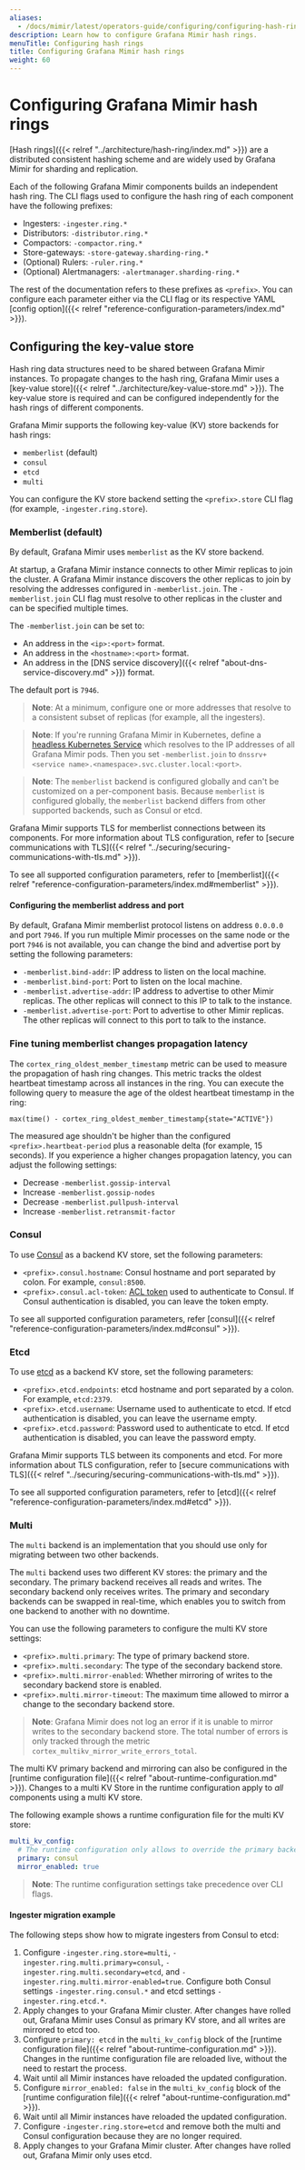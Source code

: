 ```yaml
---
aliases:
  - /docs/mimir/latest/operators-guide/configuring/configuring-hash-rings/
description: Learn how to configure Grafana Mimir hash rings.
menuTitle: Configuring hash rings
title: Configuring Grafana Mimir hash rings
weight: 60
---
```


# Configuring Grafana Mimir hash rings

[Hash rings]({{< relref "../architecture/hash-ring/index.md" >}}) are a distributed consistent hashing scheme and are widely used by Grafana Mimir for sharding and replication.

Each of the following Grafana Mimir components builds an independent hash ring.
The CLI flags used to configure the hash ring of each component have the following prefixes:

- Ingesters: `-ingester.ring.*`
- Distributors: `-distributor.ring.*`
- Compactors: `-compactor.ring.*`
- Store-gateways: `-store-gateway.sharding-ring.*`
- (Optional) Rulers: `-ruler.ring.*`
- (Optional) Alertmanagers: `-alertmanager.sharding-ring.*`

The rest of the documentation refers to these prefixes as `<prefix>`.
You can configure each parameter either via the CLI flag or its respective YAML [config option]({{< relref "reference-configuration-parameters/index.md" >}}).

## Configuring the key-value store

Hash ring data structures need to be shared between Grafana Mimir instances.
To propagate changes to the hash ring, Grafana Mimir uses a [key-value store]({{< relref "../architecture/key-value-store.md" >}}).
The key-value store is required and can be configured independently for the hash rings of different components.

Grafana Mimir supports the following key-value (KV) store backends for hash rings:

- `memberlist` (default)
- `consul`
- `etcd`
- `multi`

You can configure the KV store backend setting the `<prefix>.store` CLI flag (for example, `-ingester.ring.store`).

### Memberlist (default)

By default, Grafana Mimir uses `memberlist` as the KV store backend.

At startup, a Grafana Mimir instance connects to other Mimir replicas to join the cluster.
A Grafana Mimir instance discovers the other replicas to join by resolving the addresses configured in `-memberlist.join`.
The `-memberlist.join` CLI flag must resolve to other replicas in the cluster and can be specified multiple times.

The `-memberlist.join` can be set to:

- An address in the `<ip>:<port>` format.
- An address in the `<hostname>:<port>` format.
- An address in the [DNS service discovery]({{< relref "about-dns-service-discovery.md" >}}) format.

The default port is `7946`.

> **Note**: At a minimum, configure one or more addresses that resolve to a consistent subset of replicas (for example, all the ingesters).

> **Note**: If you're running Grafana Mimir in Kubernetes, define a [headless Kubernetes Service](https://kubernetes.io/docs/concepts/services-networking/service/#headless-services) which resolves to the IP addresses of all Grafana Mimir pods. Then you set `-memberlist.join` to `dnssrv+<service name>.<namespace>.svc.cluster.local:<port>`.

> **Note**: The `memberlist` backend is configured globally and can't be customized on a per-component basis. Because `memberlist` is configured globally, the `memberlist` backend differs from other supported backends, such as Consul or etcd.

Grafana Mimir supports TLS for memberlist connections between its components.
For more information about TLS configuration, refer to [secure communications with TLS]({{< relref "../securing/securing-communications-with-tls.md" >}}).

To see all supported configuration parameters, refer to [memberlist]({{< relref "reference-configuration-parameters/index.md#memberlist" >}}).

#### Configuring the memberlist address and port

By default, Grafana Mimir memberlist protocol listens on address `0.0.0.0` and port `7946`.
If you run multiple Mimir processes on the same node or the port `7946` is not available, you can change the bind and advertise port by setting the following parameters:

- `-memberlist.bind-addr`: IP address to listen on the local machine.
- `-memberlist.bind-port`: Port to listen on the local machine.
- `-memberlist.advertise-addr`: IP address to advertise to other Mimir replicas. The other replicas will connect to this IP to talk to the instance.
- `-memberlist.advertise-port`: Port to advertise to other Mimir replicas. The other replicas will connect to this port to talk to the instance.

### Fine tuning memberlist changes propagation latency

The `cortex_ring_oldest_member_timestamp` metric can be used to measure the propagation of hash ring changes.
This metric tracks the oldest heartbeat timestamp across all instances in the ring.
You can execute the following query to measure the age of the oldest heartbeat timestamp in the ring:

```promql
max(time() - cortex_ring_oldest_member_timestamp{state="ACTIVE"})
```

The measured age shouldn't be higher than the configured `<prefix>.heartbeat-period` plus a reasonable delta (for example, 15 seconds).
If you experience a higher changes propagation latency, you can adjust the following settings:

- Decrease `-memberlist.gossip-interval`
- Increase `-memberlist.gossip-nodes`
- Decrease `-memberlist.pullpush-interval`
- Increase `-memberlist.retransmit-factor`

### Consul

To use [Consul](https://www.consul.io) as a backend KV store, set the following parameters:

- `<prefix>.consul.hostname`: Consul hostname and port separated by colon. For example, `consul:8500`.
- `<prefix>.consul.acl-token`: [ACL token](https://www.consul.io/docs/security/acl/acl-system) used to authenticate to Consul. If Consul authentication is disabled, you can leave the token empty.

To see all supported configuration parameters, refer [consul]({{< relref "reference-configuration-parameters/index.md#consul" >}}).

### Etcd

To use [etcd](https://etcd.io) as a backend KV store, set the following parameters:

- `<prefix>.etcd.endpoints`: etcd hostname and port separated by a colon. For example, `etcd:2379`.
- `<prefix>.etcd.username`: Username used to authenticate to etcd. If etcd authentication is disabled, you can leave the username empty.
- `<prefix>.etcd.password`: Password used to authenticate to etcd. If etcd authentication is disabled, you can leave the password empty.

Grafana Mimir supports TLS between its components and etcd.
For more information about TLS configuration, refer to [secure communications with TLS]({{< relref "../securing/securing-communications-with-tls.md" >}}).

To see all supported configuration parameters, refer to [etcd]({{< relref "reference-configuration-parameters/index.md#etcd" >}}).

### Multi

The `multi` backend is an implementation that you should use only for migrating between two other backends.

The `multi` backend uses two different KV stores: the primary and the secondary.
The primary backend receives all reads and writes.
The secondary backend only receives writes.
The primary and secondary backends can be swapped in real-time, which enables you to switch from one backend to another with no downtime.

You can use the following parameters to configure the multi KV store settings:

- `<prefix>.multi.primary`: The type of primary backend store.
- `<prefix>.multi.secondary`: The type of the secondary backend store.
- `<prefix>.multi.mirror-enabled`: Whether mirroring of writes to the secondary backend store is enabled.
- `<prefix>.multi.mirror-timeout`: The maximum time allowed to mirror a change to the secondary backend store.

> **Note**: Grafana Mimir does not log an error if it is unable to mirror writes to the secondary backend store. The total number of errors is only tracked through the metric `cortex_multikv_mirror_write_errors_total`.

The multi KV primary backend and mirroring can also be configured in the [runtime configuration file]({{< relref "about-runtime-configuration.md" >}}).
Changes to a multi KV Store in the runtime configuration apply to _all_ components using a multi KV store.

The following example shows a runtime configuration file for the multi KV store:

```yaml
multi_kv_config:
  # The runtime configuration only allows to override the primary backend and whether mirroring is enabled.
  primary: consul
  mirror_enabled: true
```

> **Note**: The runtime configuration settings take precedence over CLI flags.

#### Ingester migration example

The following steps show how to migrate ingesters from Consul to etcd:

1. Configure `-ingester.ring.store=multi`, `-ingester.ring.multi.primary=consul`, `-ingester.ring.multi.secondary=etcd`, and `-ingester.ring.multi.mirror-enabled=true`. Configure both Consul settings `-ingester.ring.consul.*` and etcd settings `-ingester.ring.etcd.*`.
1. Apply changes to your Grafana Mimir cluster. After changes have rolled out, Grafana Mimir uses Consul as primary KV store, and all writes are mirrored to etcd too.
1. Configure `primary: etcd` in the `multi_kv_config` block of the [runtime configuration file]({{< relref "about-runtime-configuration.md" >}}). Changes in the runtime configuration file are reloaded live, without the need to restart the process.
1. Wait until all Mimir instances have reloaded the updated configuration.
1. Configure `mirror_enabled: false` in the `multi_kv_config` block of the [runtime configuration file]({{< relref "about-runtime-configuration.md" >}}).
1. Wait until all Mimir instances have reloaded the updated configuration.
1. Configure `-ingester.ring.store=etcd` and remove both the multi and Consul configuration because they are no longer required.
1. Apply changes to your Grafana Mimir cluster. After changes have rolled out, Grafana Mimir only uses etcd.
